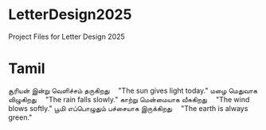 # LetterDesign2025
Project Files for Letter Design 2025

# Tamil

சூரியன் இன்று வெளிச்சம் தருகிறது  "The sun gives light today."
மழை மெதுவாக விழுகிறது  "The rain falls slowly."
காற்று மென்மையாக வீசுகிறது  "The wind blows softly."
பூமி எப்பொழுதும் பச்சையாக இருக்கிறது  "The earth is always green."